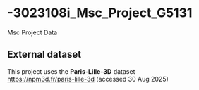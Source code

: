# -3023108i_Msc_Project_G5131
Msc Project Data 
## External dataset
This project uses the **Paris-Lille-3D** dataset  
<https://npm3d.fr/paris-lille-3d>  (accessed 30 Aug 2025)
